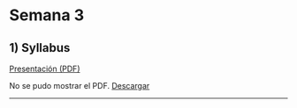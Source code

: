 # Semana 3

## 1) Syllabus

[Presentación (PDF)](\rec\arch\Citizen_quack.pdf)

<object data="..\rec\arch\Citizen_quack.pdf" type="application/pdf" width="100%" height="600">
  <p>No se pudo mostrar el PDF. <a href="..\rec\arch\Citizen_quack.pdf">Descargar</a></p>
</object>


---
